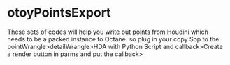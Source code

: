 # otoyPointsExport
These sets of codes will help you write out points from Houdini which needs to be a packed instance to Octane.
so plug in your copy Sop to the pointWrangle>detailWrangle>HDA with Python Script and callback>Create a render button in parms and put the callback>
